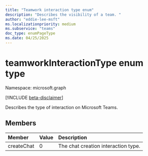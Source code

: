 ```yaml
---
title: "Teamwork interaction type enum"
description: "Describes the visibility of a team. "
author: "eddie-lee-msft"
ms.localizationpriority: medium
ms.subservice: "teams"
doc_type: enumPageType
ms.date: 04/25/2025
---
```


# teamworkInteractionType enum type

Namespace: microsoft.graph

[!INCLUDE [beta-disclaimer](../../includes/beta-disclaimer.md)]

Describes the type of interaction on Microsoft Teams.

## Members

| Member | Value| Description |
|:---------------|:--------|:----------|
|createChat|0|The chat creation interaction type.|

